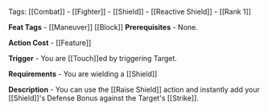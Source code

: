 Tags: [[Combat]] - [[Fighter]] - [[Shield]] - [[Reactive Shield]] - [[Rank 1]]

**Feat Tags** - [[Maneuver]] [[Block]]
**Prerequisites** - None.

**Action Cost** - [[Feature]] 

**Trigger** - You are [[Touch]]ed by triggering Target.

**Requirements** - You are wielding a [[Shield]]

**Description** - You can use the [[Raise Shield]] action and instantly add your [[Shield]]'s Defense Bonus against the Target's [[Strike]].